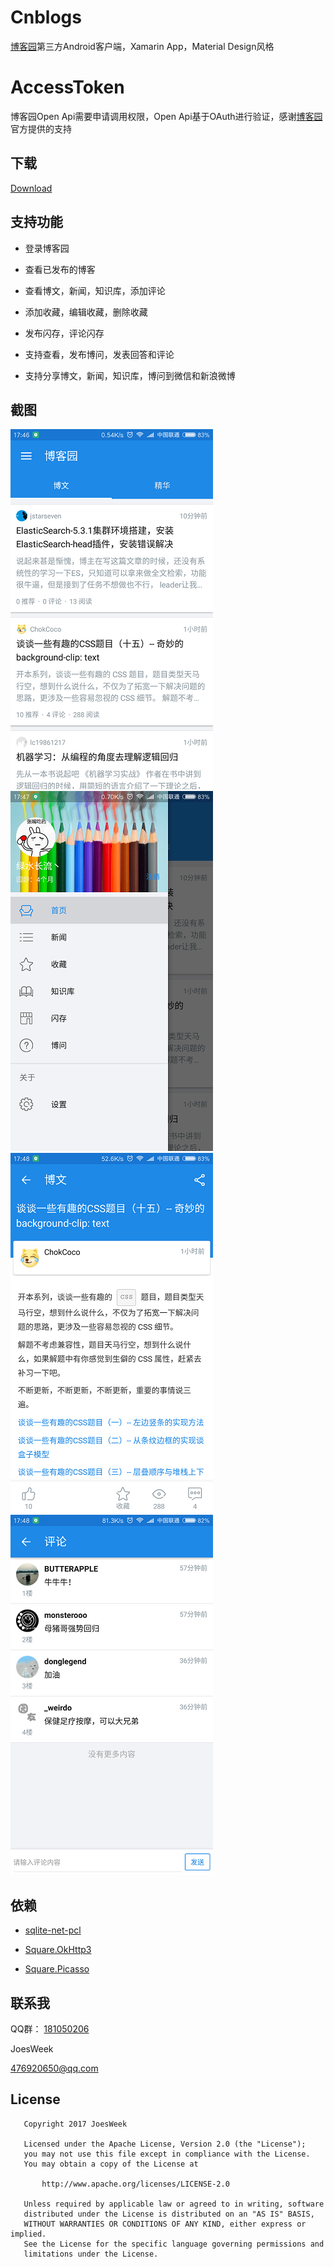 # Cnblogs

[博客园](http://www.cnblogs.com/)第三方Android客户端，Xamarin App，Material Design风格

# AccessToken

博客园Open Api需要申请调用权限，Open Api基于OAuth进行验证，感谢[博客园](http://www.cnblogs.com/)官方提供的支持

## 下载

[Download](com.android.cnblogs.apk)

## 支持功能

- 登录博客园

- 查看已发布的博客

- 查看博文，新闻，知识库，添加评论

- 添加收藏，编辑收藏，删除收藏

- 发布闪存，评论闪存

- 支持查看，发布博问，发表回答和评论

- 支持分享博文，新闻，知识库，博问到微信和新浪微博


## 截图

![screenshots](screenshots/Screenshot0.png)
![screenshots](screenshots/Screenshot1.png)
![screenshots](screenshots/Screenshot2.png)
![screenshots](screenshots/Screenshot3.png)

## 依赖

- [sqlite-net-pcl](https://github.com/praeclarum/sqlite-net)

- [Square.OkHttp3](https://github.com/mattleibow/square-bindings)

- [Square.Picasso](https://github.com/mattleibow/square-bindings)

## 联系我

QQ群： [181050206](http://shang.qq.com/wpa/qunwpa?idkey=5c281d37638467fb0f411484dcd513b89ba82b58decb8518cc2523b95232dd9b)

JoesWeek

[476920650@qq.com](mailto:476920650@qq.com)

## License
```
   Copyright 2017 JoesWeek

   Licensed under the Apache License, Version 2.0 (the "License");
   you may not use this file except in compliance with the License.
   You may obtain a copy of the License at

       http://www.apache.org/licenses/LICENSE-2.0

   Unless required by applicable law or agreed to in writing, software
   distributed under the License is distributed on an "AS IS" BASIS,
   WITHOUT WARRANTIES OR CONDITIONS OF ANY KIND, either express or implied.
   See the License for the specific language governing permissions and
   limitations under the License.
```
